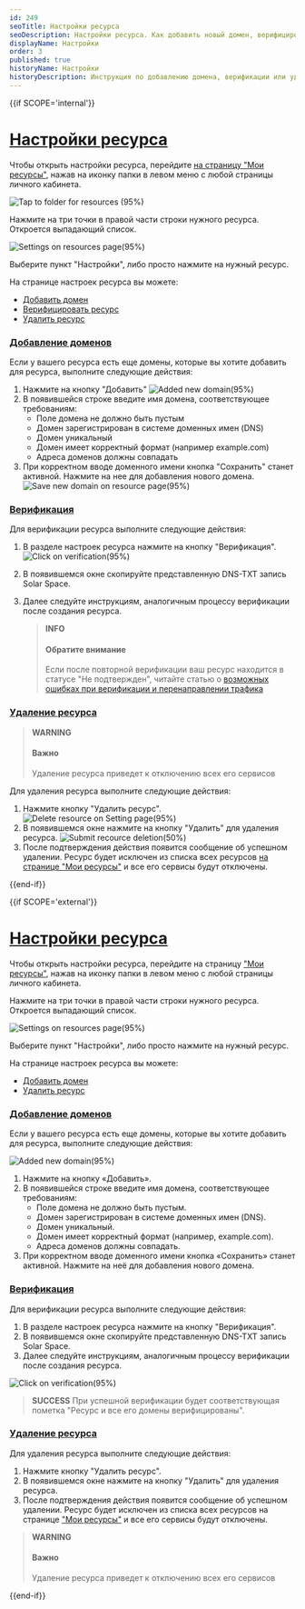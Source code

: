 ```yaml
---
id: 249
seoTitle: Настройки ресурса
seoDescription: Настройки ресурса. Как добавить новый домен, верифицировать или удалить ресурс. Подробная инструкция по настройке ресурсов
displayName: Настройки
order: 3
published: true
historyName: Настройки
historyDescription: Инструкция по добавлению домена, верификации или удалению ресурса
---
```




{{if SCOPE='internal'}}

# [Настройки ресурса](settings-for-resource)

Чтобы открыть настройки ресурса, перейдите [на страницу "Мои ресурсы"]([246]), нажав на иконку папки в левом меню с любой страницы личного кабинета.

![Tap to folder for resources (95%)](https://img.solarspace.pro/docs/tap-to-folder-for-resources.jpg "Переход на страницу Мои ресурсы")

Нажмите на три точки в правой части строки нужного ресурса. Откроется выпадающий список.

![Settings on resources page(95%)](https://img.solarspace.pro/docs/settings-on-resources-page.jpg "Настройки на странице ресурсов")

Выберите пункт "Настройки", либо просто нажмите на нужный ресурс.

На странице настроек ресурса вы можете:
- [Добавить домен]([249#adding-new-domain])
- [Верифицировать ресурс]([249#verification])
- [Удалить ресурс]([249#delete-resource])

### [Добавление доменов](adding-new-domain)
Если у вашего ресурса есть еще домены, которые вы хотите добавить для ресурса, выполните следующие действия:

1. Нажмите на кнопку "Добавить"
![Added new domain(95%)](https://img.solarspace.pro/docs/added-new-domain.jpg "Добавление нового домена")
2. В появившейся строке введите имя домена, соответствующее требованиям:
    - Поле домена не должно быть пустым
    - Домен зарегистрирован в системе доменных имен (DNS)
    - Домен уникальный
    - Домен имеет корректный формат (например example.com)
    - Адреса доменов должны совпадать
3. При корректном вводе доменного имени кнопка "Сохранить" станет активной. Нажмите на нее для добавления нового домена.
![Save new domain on resource page(95%)](https://img.solarspace.pro/docs/save-new-domain-on-resource-page.jpg "Добавление домена на странице ресурса")


### [Верификация](verification)
Для верификации ресурса выполните следующие действия: 

1. В разделе настроек ресурса нажмите на кнопку "Верификация".
![Click on verification(95%)](https://img.solarspace.pro/docs/click-on-verification.jpg "Верифицировать ресурс со страницы ресурса")
2. В появившемся окне скопируйте представленную DNS-TXT запись Solar Space.
3. Далее следуйте инструкциям, аналогичным процессу верификации после создания ресурса.

    > **INFO**
    > #### Обратите внимание
    > Если после повторной верификации ваш ресурс находится в статусе "Не подтвержден", читайте статью о [возможных ошибках при верификации и перенаправлении трафика]([268])

### [Удаление ресурса](delete-resource)

> **WARNING**
> #### Важно
> Удаление ресурса приведет к отключению всех его сервисов

Для удаления ресурса выполните следующие действия:
1. Нажмите кнопку "Удалить ресурс".
![Delete resource on Setting page(95%)](https://img.solarspace.pro/docs/my-resources-settings-for-delete.jpg "Удаление ресурса на странице настроек")
2. В появившемся окне нажмите на кнопку "Удалить" для удаления ресурса.
![Submit recource deletion(50%)](https://img.solarspace.pro/docs/my-resources-settings-for-delete-2.jpg "Подтверждение удаления ресурса")
5. После подтверждения действия появится сообщение об успешном удалении. Ресурс будет исключен из списка всех ресурсов [на странице "Мои ресурсы"]([246]) и все его сервисы будут отключены.

{{end-if}}

{{if SCOPE='external'}}

# [Настройки ресурса](settings-for-resource)

Чтобы открыть настройки ресурса, перейдите на страницу ["Мои ресурсы"]([246]), нажав на иконку папки в левом меню с любой страницы личного кабинета.

Нажмите на три точки в правой части строки нужного ресурса. Откроется выпадающий список.

![Settings on resources page(95%)](https://img.solarspace.pro/docs/partners/resources/settings-on-resources-page.png "Настройки на странице ресурсов")

Выберите пункт "Настройки", либо просто нажмите на нужный ресурс.

На странице настроек ресурса вы можете:
- [Добавить домен]([249#adding-new-domain])
- [Удалить ресурс]([249#delete-resource])

### [Добавление доменов](adding-new-domain)
Если у вашего ресурса есть еще домены, которые вы хотите добавить для ресурса, выполните следующие действия:

![Added new domain(95%)](https://img.solarspace.pro/docs/partners/resources/added-new-domain.png.png "Добавление нового домена")

<ol>
  <li>Нажмите на кнопку «Добавить».</li>
  <li>В появившейся строке введите имя домена, соответствующее требованиям:
    <ul>
      <li>Поле домена не должно быть пустым.</li>
      <li>Домен зарегистрирован в системе доменных имен (DNS).</li>
      <li>Домен уникальный.</li>
      <li>Домен имеет корректный формат (например, example.com).</li>
      <li>Адреса доменов должны совпадать.</li>
    </ul>
  </li>
  <li>При корректном вводе доменного имени кнопка «Сохранить» станет активной. Нажмите на неё для добавления нового домена.</li>
</ol>

### [Верификация](verification)
Для верификации ресурса выполните следующие действия: 

1. В разделе настроек ресурса нажмите на кнопку "Верификация".
2. В появившемся окне скопируйте представленную DNS-TXT запись Solar Space.
3. Далее следуйте инструкциям, аналогичным процессу верификации после создания ресурса.

![Click on verification(95%)](https://img.solarspace.pro/docs/partners/resources/click-on-verification.png "Верифицировать ресурс со страницы ресурса")

> **SUCCESS**
>При успешной верификации будет соответствующая пометка "Ресурс и все его домены верифицированы".


### [Удаление ресурса](delete-resource)

Для удаления ресурса выполните следующие действия:
1. Нажмите кнопку "Удалить ресурс".
2. В появившемся окне нажмите на кнопку "Удалить" для удаления ресурса.
3. После подтверждения действия появится сообщение об успешном удалении. Ресурс будет исключен из списка всех ресурсов на странице ["Мои ресурсы"]([246]) и все его сервисы будут отключены.

> **WARNING**
> #### Важно
> Удаление ресурса приведет к отключению всех его сервисов

{{end-if}}
